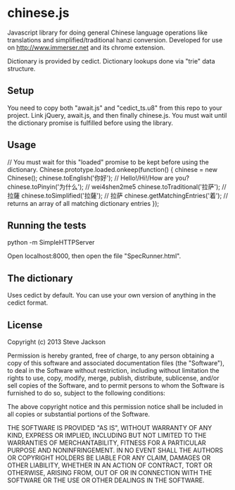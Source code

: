 # chinese.js

Javascript library for doing general Chinese language operations like translations and simplified/traditional hanzi conversion. Developed for use on http://www.immerser.net and its chrome extension.

Dictionary is provided by cedict. Dictionary lookups done via "trie" data structure.

## Setup

You need to copy both "await.js" and "cedict_ts.u8" from this repo to your project. Link jQuery, await.js, and then finally chinese.js. You must wait until the dictionary promise is fulfilled before using the library.

## Usage

  // You must wait for this "loaded" promise to be kept before using the dictionary.
  Chinese.prototype.loaded.onkeep(function() {
    chinese = new Chinese();
    chinese.toEnglish('你好'); // Hello!/Hi!/How are you?
    chinese.toPinyin('为什么'); // wei4shen2me5
    chinese.toTraditional('拉萨'); // 拉薩
    chinese.toSimplified('拉薩'); // 拉萨
    chinese.getMatchingEntries('着'); // returns an array of all matching dictionary entries
  });


## Running the tests

  python -m SimpleHTTPServer

Open localhost:8000, then open the file "SpecRunner.html".

## The dictionary

Uses cedict by default. You can use your own version of anything in the cedict format.

## License

Copyright (c) 2013 Steve Jackson

Permission is hereby granted, free of charge, to any person obtaining
a copy of this software and associated documentation files (the
"Software"), to deal in the Software without restriction, including
without limitation the rights to use, copy, modify, merge, publish,
distribute, sublicense, and/or sell copies of the Software, and to
permit persons to whom the Software is furnished to do so, subject to
the following conditions:

The above copyright notice and this permission notice shall be
included in all copies or substantial portions of the Software.

THE SOFTWARE IS PROVIDED "AS IS", WITHOUT WARRANTY OF ANY KIND,
EXPRESS OR IMPLIED, INCLUDING BUT NOT LIMITED TO THE WARRANTIES OF
MERCHANTABILITY, FITNESS FOR A PARTICULAR PURPOSE AND
NONINFRINGEMENT. IN NO EVENT SHALL THE AUTHORS OR COPYRIGHT HOLDERS BE
LIABLE FOR ANY CLAIM, DAMAGES OR OTHER LIABILITY, WHETHER IN AN ACTION
OF CONTRACT, TORT OR OTHERWISE, ARISING FROM, OUT OF OR IN CONNECTION
WITH THE SOFTWARE OR THE USE OR OTHER DEALINGS IN THE SOFTWARE.
